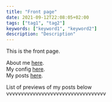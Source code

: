 ```yaml
---
title: "Front page"
date: 2021-09-12T22:08:05+02:00
tags: ["tag1", "tag2"]
keywords: ["keyword1", "keyword2"]
description: "Description"
---
```


This is the front page.

About me [here](about).  
My config [here](config).  
My posts [here](posts).  

List of previews of my posts below  
vvvvvvvvvvvvvvvvvvvvvvvvvvvvvvvvvv
